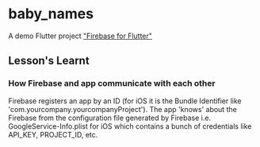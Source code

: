 # baby_names

A demo Flutter project ["Firebase for Flutter"](https://codelabs.developers.google.com/codelabs/flutter-firebase/index.html)

## Lesson's Learnt

### How Firebase and app communicate with each other

Firebase registers an app by an ID (for iOS it is the Bundle Identifier like 'com.yourcompany.yourcompanyProject').
The app 'knows' about the Firebase from the configuration file generated by Firebase i.e. GoogleService-Info.plist for iOS which contains a bunch of credentials like API_KEY, PROJECT_ID, etc.
